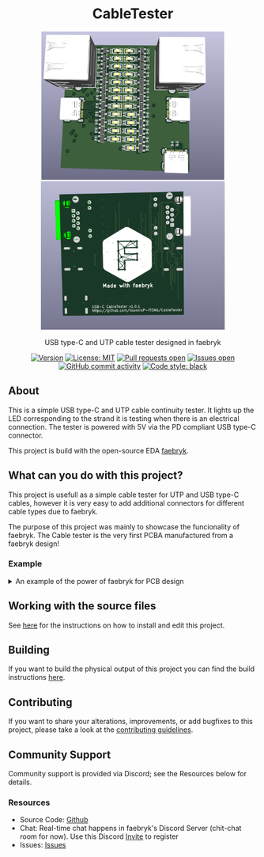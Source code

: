 <div align="center">

# CableTester

<img height=300 title="Render front" src="./render_front.png"/>
<img height=300 title="Render back" src="./render_back.png"/>
<br/>

USB type-C and UTP cable tester designed in faebryk

[![Version](https://img.shields.io/github/v/tag/IoannisP-ITENG/CableTester)](https://github.com/IoannisP-ITENG/CableTester/releases) [![License: MIT](https://img.shields.io/badge/License-MIT-yellow.svg)](https://github.com/IoannisP-ITENG/CableTester/blob/main/LICENSE) [![Pull requests open](https://img.shields.io/github/issues-pr/IoannisP-ITENG/CableTester)](https://github.com/IoannisP-ITENG/CableTester/pulls) [![Issues open](https://img.shields.io/github/issues/IoannisP-ITENG/CableTester)](https://github.com/IoannisP-ITENG/CableTester/issues) [![GitHub commit activity](https://img.shields.io/github/commit-activity/m/IoannisP-ITENG/CableTester)](https://github.com/IoannisP-ITENG/CableTester/commits/main) [![Code style: black](https://img.shields.io/badge/code%20style-black-000000.svg)](https://github.com/psf/black)

</div>

## About

This is a simple USB type-C and UTP cable continuity tester. It lights up the LED corresponding to the strand it is testing when there is an electrical connection. The tester is powered with 5V via the PD compliant USB type-C connector.

This project is build with the open-source EDA [faebryk](https://github.com/faebryk/faebryk).

## What can you do with this project?

This project is usefull as a simple cable tester for UTP and USB type-C cables, however it is very easy to add additional connectors for different cable types due to faebryk.

The purpose of this project was mainly to showcase the funcionality of faebryk. The Cable tester is the very first PCBA manufactured from a faebryk design!

### Example

<details>
  <summary>An example of the power of faebryk for PCB design</summary>

</br>

Auto placing components.

```bash
# Generate the netlist with faebryk
python ./source/faebryk/main.py
INFO:__main__:Backup old netlist at ./source/kicad/main/main.net.bak
INFO:__main__:Writing Experiment netlist to ./source/kicad/main/main.net
INFO:__main__:Opening kicad to import new netlist
Import the netlist at ./source/kicad/main/main.net. Press 'Update 
PCB'. Place the components, save the file and exit kicad.

# Let faebryk auto-place your component in a parametric way
INFO:__main__:Writing pcbfile ./source/kicad/main/main.kicad_pcb
```

After importing the generated netlist into KiCad, the layout looks like this:

<img height=300 title="KiCad after importing the netlist" src="./docs/netlist_import_kicad.png"/>

Let faebryk do the parametric auto placing by using transform functions and coordinates:

```python
# component, rotation
layout_rotation_degrees: List[Tuple[Component, int]] = [
    (pr, 270),
    (mos, 180),
    (clr, 270),
    (led, 0),
]

# left, up, right, down
component_clearances_mm = {
    LED_FP: (2.25, 1, 2, 1),
    RESISTOR_FP: (1, 0.5, 1, 0.5),
    MOSFET_FPS[0]: (2, 3.25, 2, 3.25),
    MOSFET_FPS[1]: (2, 3.25, 2, 3.25),
}
```

And you will get a parametrized PCB layout:

<img height=300 title="Kicad after autoplacing by faebryk" src="./docs/auto_place_kicad.png"/>

</details>

## Working with the source files

See [here](./docs/development.md) for the instructions on how to install and edit this project.

## Building

If you want to build the physical output of this project you can find the build instructions [here](./docs/build_instructions.md).

## Contributing

If you want to share your alterations, improvements, or add bugfixes to this project, please take a look at the [contributing guidelines](./docs/CONTRIBUTING.md).

## Community Support

Community support is provided via Discord; see the Resources below for details.

### Resources

- Source Code: [Github](https://github.com/IoannisP-ITENG/CableTester)
- Chat: Real-time chat happens in faebryk's Discord Server (chit-chat room for now). Use this Discord [Invite](https://discord.gg/95jYuPmnUW) to register
- Issues: [Issues](https://github.com/IoannisP-ITENG/CableTester/issues)
